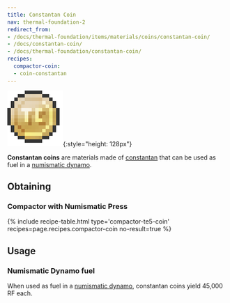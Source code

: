 ```yaml
---
title: Constantan Coin
nav: thermal-foundation-2
redirect_from:
- /docs/thermal-foundation/items/materials/coins/constantan-coin/
- /docs/constantan-coin/
- /docs/thermal-foundation/constantan-coin/
recipes:
  compactor-coin:
  - coin-constantan
---
```


![Constantan coin](/assets/images/thermal-foundation-2/coin-constantan.png){:style="height: 128px"}


**Constantan coins** are materials made of [constantan](/docs/thermal-foundation-2/constantan-ingot/)
that can be used as fuel in a [numismatic dynamo](/docs/thermal-expansion-5/numismatic-dynamo/).


Obtaining
---------

### Compactor with Numismatic Press
{% include recipe-table.html type='compactor-te5-coin' recipes=page.recipes.compactor-coin no-result=true %}


Usage
-----

### Numismatic Dynamo fuel
When used as fuel in a [numismatic dynamo](/docs/thermal-expansion-5/numismatic-dynamo/), constantan
coins yield 45,000 RF each.

